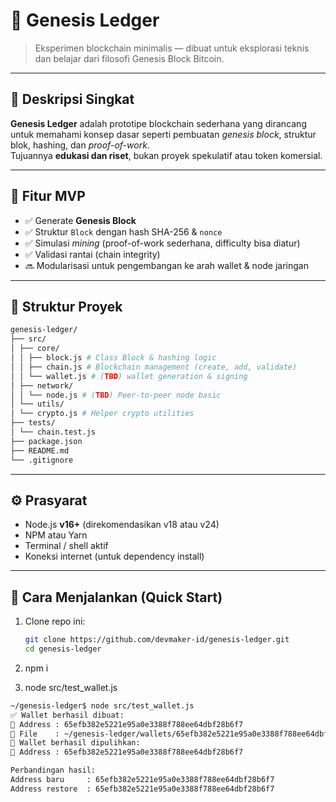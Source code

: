 # 🧱 Genesis Ledger

> Eksperimen blockchain minimalis — dibuat untuk eksplorasi teknis dan belajar dari filosofi Genesis Block Bitcoin.

---

## 📜 Deskripsi Singkat

**Genesis Ledger** adalah prototipe blockchain sederhana yang dirancang untuk memahami konsep dasar seperti pembuatan *genesis block*, struktur blok, hashing, dan *proof-of-work*.  
Tujuannya **edukasi dan riset**, bukan proyek spekulatif atau token komersial.

---

## 🚀 Fitur MVP

- ✅ Generate **Genesis Block**
- ✅ Struktur `Block` dengan hash SHA-256 & `nonce`
- ✅ Simulasi *mining* (proof-of-work sederhana, difficulty bisa diatur)
- ✅ Validasi rantai (chain integrity)
- 🔜 Modularisasi untuk pengembangan ke arah wallet & node jaringan

---

## 🧩 Struktur Proyek
```bash
genesis-ledger/
├── src/
│ ├── core/
│ │ ├── block.js # Class Block & hashing logic
│ │ ├── chain.js # Blockchain management (create, add, validate)
│ │ └── wallet.js # (TBD) wallet generation & signing
│ ├── network/
│ │ └── node.js # (TBD) Peer-to-peer node basic
│ └── utils/
│ └── crypto.js # Helper crypto utilities
├── tests/
│ └── chain.test.js
├── package.json
├── README.md
└── .gitignore
```


---

## ⚙️ Prasyarat

- Node.js **v16+** (direkomendasikan v18 atau v24)
- NPM atau Yarn
- Terminal / shell aktif
- Koneksi internet (untuk dependency install)

---

## 🧠 Cara Menjalankan (Quick Start)

1. Clone repo ini:

   ```bash
   git clone https://github.com/devmaker-id/genesis-ledger.git
   cd genesis-ledger
   ```

2. npm i
3. node src/test_wallet.js

```bash
~/genesis-ledger$ node src/test_wallet.js
✅ Wallet berhasil dibuat:
📜 Address : 65efb382e5221e95a0e3388f788ee64dbf28b6f7
🔐 File    : ~/genesis-ledger/wallets/65efb382e5221e95a0e3388f788ee64dbf28b6f7.wallet.json
🔁 Wallet berhasil dipulihkan:
📜 Address : 65efb382e5221e95a0e3388f788ee64dbf28b6f7

Perbandingan hasil:
Address baru     : 65efb382e5221e95a0e3388f788ee64dbf28b6f7
Address restore  : 65efb382e5221e95a0e3388f788ee64dbf28b6f7
```